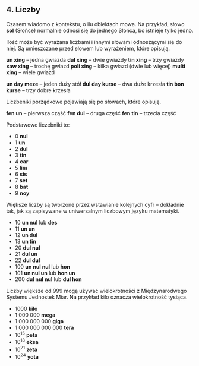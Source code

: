 ## 4. Liczby

Czasem wiadomo z kontekstu, o ilu obiektach mowa. Na przykład, słowo **sol** (Słońce) normalnie odnosi się do jednego Słońca, bo istnieje tylko jedno.

Ilość może być wyrażana liczbami i innymi słowami odnoszącymi się do niej. Są umieszczane przed słowem lub wyrażeniem, które opisują.

**un xing**
– jedna gwiazda
**dul xing**
– dwie gwiazdy
**tin xing**
– trzy gwiazdy
**xaw xing**
– trochę gwiazd
**poli xing**
– kilka gwiazd (dwie lub więcej)
**multi xing**
– wiele gwiazd

**un day meze**
– jeden duży stół
**dul day kurse**
– dwa duże krzesła
**tin bon kurse**
– trzy dobre krzesła

Liczbeniki porządkowe pojawiają się po słowach, które opisują.

**fen un**
– pierwsza cząść
**fen dul**
– druga część
**fen tin**
– trzecia część

Podstawowe liczebniki to:

- 0 **nul**
- 1 **un**
- 2 **dul**
- 3 **tin**
- 4 **car**
- 5 **lim**
- 6 **sis**
- 7 **set**
- 8 **bat**
- 9 **noy**

Większe liczby są tworzone przez wstawianie kolejnych cyfr
– dokładnie tak, jak są zapisywane w uniwersalnym liczbowym języku matematyki.

- 10 **un nul** lub **des**
- 11 **un un**
- 12 **un dul**
- 13 **un tin**
- 20 **dul nul**
- 21 **dul un**
- 22 **dul dul**
- 100 **un nul nul** lub **hon**
- 101 **un nul un** lub **hon un**
- 200 **dul nul nul** lub **dul hon**


Liczby większe od 999 mogą używać wielokrotności z Międzynarodwego Systemu Jednostek Miar. Na przykład kilo oznacza wielokrotność tysiąca.

- 1000 **kilo**
- 1 000 000 **mega**
- 1 000 000 000 **giga**
- 1 000 000 000 000 **tera**
- 10<sup>15</sup> **peta**
- 10<sup>18</sup> **eksa**
- 10<sup>21</sup> **zeta**
- 10<sup>24</sup> **yota**
